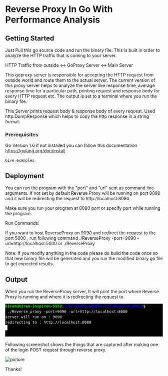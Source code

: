 

# Reverse Proxy In Go With Performance Analysis

## Getting Started

Just Pull this go source code and run the binary file. This is built in order to analyze the HTTP traffic that is coming to your server.

HTTP Traffic from outside <-> GoProxy Server <-> Main Server

This goproxy server is responsible for accepting the HTTP request from outside world and route them to the actual server. The current version of this proxy server helps to analyze the server like response time, average response time for a particular path, printing request and response body for every HTTP request etc. The output is set to a terminal where you run the binary file.

This Server prints request body & response body of every request. Used http.DumpResponse which helps to copy the http response in a string format.

### Prerequisites

Go Version 1.6
if not installed you can follow this documentation https://golang.org/doc/install

```
Give examples
```

## Deployment
You can run the program with the "port" and "url" sent as command line arguments. If not set by default Reverse Proxy will be running on port 9090 and it will be redirecting the request to http://localhost:8080.

Make sure you run your program at 8080 port or specify port while running the program.

Run Commands:

If you want to host ReverseProxy on 9090 and redirect the request to the port 5000 , run following command
./ReverseProxy -port=9090 -url=http://localhost:5000
or
./ReverseProxy

Note: If you modify anything in the code please do build the code once so that new binary file will be generated and you run the modified binary go file to get expected results.

## Output

When you run the ReverseProxy server, It will print the port where Reverse Proxy is running and where it is redirecting the request to.

![picture](images/server-running.png)

Following screenshot shows the things that are captured after making one of the login POST request through reverse proxy.

![picture](images/request-analysis)


Thanks!
